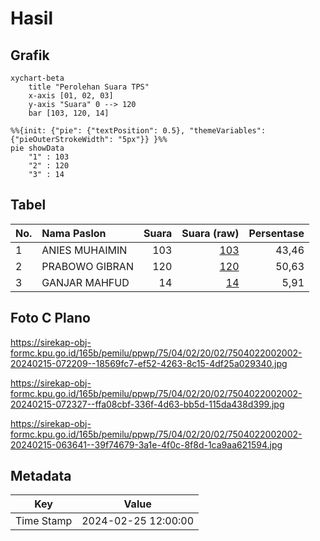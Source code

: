 # Hasil

## Grafik

```mermaid
xychart-beta
    title "Perolehan Suara TPS"
    x-axis [01, 02, 03]
    y-axis "Suara" 0 --> 120
    bar [103, 120, 14]
```

```mermaid
%%{init: {"pie": {"textPosition": 0.5}, "themeVariables": {"pieOuterStrokeWidth": "5px"}} }%%
pie showData
    "1" : 103
    "2" : 120
    "3" : 14
```

## Tabel

| No. | Nama Paslon    | Suara | Suara (raw) | Persentase |
|:--- |:-------------- | -----:| -----------:| ----------:|
| 1   | ANIES MUHAIMIN | 103   | [103][p-1]  | 43,46      |
| 2   | PRABOWO GIBRAN | 120   | [120][p-2]  | 50,63      |
| 3   | GANJAR MAHFUD  | 14    | [14][p-3]   | 5,91       |


[p-1]: https://github.com/gigit-pemilu/pemilu-2024-75-gorontalo/blob/main/pilpres/hitung-suara/sub/75-gorontalo/sub/04-pohuwato/sub/02-lemito/sub/2002-wonggarasi-barat/sub/002-tps/sub/paslon-1.txt
[p-2]: https://github.com/gigit-pemilu/pemilu-2024-75-gorontalo/blob/main/pilpres/hitung-suara/sub/75-gorontalo/sub/04-pohuwato/sub/02-lemito/sub/2002-wonggarasi-barat/sub/002-tps/sub/paslon-2.txt
[p-3]: https://github.com/gigit-pemilu/pemilu-2024-75-gorontalo/blob/main/pilpres/hitung-suara/sub/75-gorontalo/sub/04-pohuwato/sub/02-lemito/sub/2002-wonggarasi-barat/sub/002-tps/sub/paslon-3.txt

## Foto C Plano

https://sirekap-obj-formc.kpu.go.id/165b/pemilu/ppwp/75/04/02/20/02/7504022002002-20240215-072209--18569fc7-ef52-4263-8c15-4df25a029340.jpg

https://sirekap-obj-formc.kpu.go.id/165b/pemilu/ppwp/75/04/02/20/02/7504022002002-20240215-072327--ffa08cbf-336f-4d63-bb5d-115da438d399.jpg

https://sirekap-obj-formc.kpu.go.id/165b/pemilu/ppwp/75/04/02/20/02/7504022002002-20240215-063641--39f74679-3a1e-4f0c-8f8d-1ca9aa621594.jpg


## Metadata

| Key        | Value               |
| ---------- | ------------------- |
| Time Stamp | 2024-02-25 12:00:00 |



